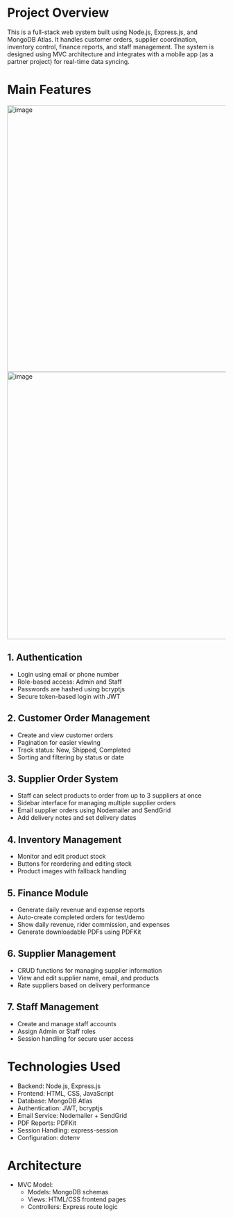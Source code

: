 # Project Overview

This is a full-stack web system built using Node.js, Express.js, and MongoDB Atlas. It handles customer orders, supplier coordination, inventory control, finance reports, and staff management. The system is designed using MVC architecture and integrates with a mobile app (as a partner project) for real-time data syncing.

# Main Features
<img width="1366" height="614" alt="image" src="https://github.com/user-attachments/assets/22aef519-1c7e-45c7-b6a3-89b3bc2b0162" />
<img width="1366" height="616" alt="image" src="https://github.com/user-attachments/assets/a3bcc229-e49f-4632-b4df-d4acc0fd4733" />


## 1. Authentication
- Login using email or phone number  
- Role-based access: Admin and Staff  
- Passwords are hashed using bcryptjs  
- Secure token-based login with JWT  

## 2. Customer Order Management
- Create and view customer orders  
- Pagination for easier viewing  
- Track status: New, Shipped, Completed  
- Sorting and filtering by status or date  

## 3. Supplier Order System
- Staff can select products to order from up to 3 suppliers at once  
- Sidebar interface for managing multiple supplier orders  
- Email supplier orders using Nodemailer and SendGrid  
- Add delivery notes and set delivery dates  

## 4. Inventory Management
- Monitor and edit product stock  
- Buttons for reordering and editing stock  
- Product images with fallback handling  

## 5. Finance Module
- Generate daily revenue and expense reports  
- Auto-create completed orders for test/demo  
- Show daily revenue, rider commission, and expenses  
- Generate downloadable PDFs using PDFKit  

## 6. Supplier Management
- CRUD functions for managing supplier information  
- View and edit supplier name, email, and products  
- Rate suppliers based on delivery performance  

## 7. Staff Management
- Create and manage staff accounts  
- Assign Admin or Staff roles  
- Session handling for secure user access  

# Technologies Used

- Backend: Node.js, Express.js  
- Frontend: HTML, CSS, JavaScript  
- Database: MongoDB Atlas  
- Authentication: JWT, bcryptjs  
- Email Service: Nodemailer + SendGrid  
- PDF Reports: PDFKit  
- Session Handling: express-session  
- Configuration: dotenv  

# Architecture

- MVC Model:  
  - Models: MongoDB schemas  
  - Views: HTML/CSS frontend pages  
  - Controllers: Express route logic

